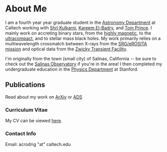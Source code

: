 # About Me
I am a fourth year year graduate student in the [Astronomy Department](https://www.astro.caltech.edu) at Caltech working with [Shri Kulkarni](https://sites.astro.caltech.edu/~srk/), [Kareem El-Badry](https://kareemelbadry.github.io/), and [Tom Prince](http://www.srl.caltech.edu/~prince/). I mainly work on accreting binary stars, from the [highly magnetic](https://ui.adsabs.harvard.edu/abs/2023ApJ...945..141R/abstract), to the [ultracompact](https://ui.adsabs.harvard.edu/abs/2023ApJ...954...63R/abstract), and to stellar mass black holes. My work primarily relies on a multiwavelength crossmatch between X-rays from the [SRG/eROSITA mission](https://www.mpe.mpg.de/eROSITA) and optical data from the [Zwicky Transient Facility](https://www.ztf.caltech.edu). 

I'm originally from the town (small city) of Salinas, California -- be sure to check out the [Salinas Observatory](https://www.facebook.com/pages/category/Community/Salinas-Observatory-103836256351138/) if you're in the area! I then completed my undergraduate education in the [Physics Department](https://physics.stanford.edu) at Stanford.

## Publications
Read about my work on [ArXiv](https://arxiv.org/search/?query=Rodriguez%2C+Antonio+C&searchtype=author&abstracts=show&order=-announced_date_first&size=50) or [ADS](https://ui.adsabs.harvard.edu/search/filter_database_fq_database=AND&filter_database_fq_database=database%3A%22astronomy%22&fq=%7B!type%3Daqp%20v%3D%24fq_database%7D&fq_database=(database%3A%22astronomy%22)&p_=0&q=orcid%3A0000-0003-4189-9668&sort=date%20desc%2C%20bibcode%20desc)

### Curriculum Vitae
My CV can be viewed <a href="https://acrodrig98.github.io/CV_Nov2023.pdf">here</a>.

### Contact Info
Email: acrodrig "at" caltech.edu
